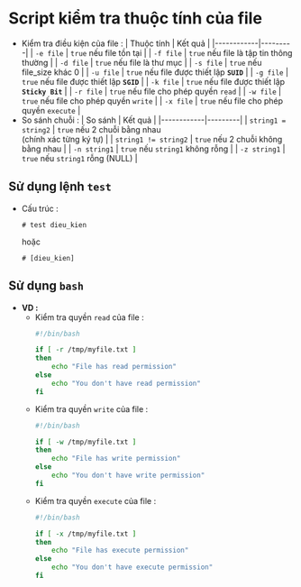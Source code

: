 # Script kiểm tra thuộc tính của file
- Kiểm tra điều kiện của file :
    | Thuộc tính | Kết quả |
    |------------|---------|
    | `-e file` | `true` nếu file tồn tại |
    | `-f file` | `true` nếu file là tập tin thông thường |
    | `-d file` | `true` nếu file là thư mục |
    | `-s file` | `true` nếu file_size khác 0 |
    | `-u file` | `true` nếu file được thiết lập **`SUID`** |
    | `-g file` | `true` nếu file được thiết lập **`SGID`** |
    | `-k file` | `true` nếu file được thiết lập **`Sticky Bit`** |
    | `-r file` | `true` nếu file cho phép quyền `read` |
    | `-w file` | `true` nếu file cho phép quyền `write` |
    | `-x file` | `true` nếu file cho phép quyền `execute` |
- So sánh chuỗi :
    | So sánh | Kết quả |
    |------------|---------|
    | `string1 = string2` | `true` nếu 2 chuỗi bằng nhau<br>(chính xác từng ký tự) |
    | `string1 != string2` | `true` nếu 2 chuỗi không bằng nhau |
    | `-n string1` | `true` nếu `string1` không rỗng |
    | `-z string1` | `true` nếu `string1` rỗng (NULL) |
## **Sử dụng lệnh `test`**
- Cấu trúc :
    ```
    # test dieu_kien
    ```
    hoặc 
    ```
    # [dieu_kien]
    ```
## **Sử dụng `bash`**
- **VD :**
    - Kiểm tra quyền `read` của file :
        ```bash
        #!/bin/bash
        
        if [ -r /tmp/myfile.txt ]
        then
            echo "File has read permission"
        else
            echo "You don't have read permission"
        fi
        ```
    - Kiểm tra quyền `write` của file :
        ```bash
        #!/bin/bash
        
        if [ -w /tmp/myfile.txt ]
        then
            echo "File has write permission"
        else
            echo "You don't have write permission"
        fi
        ```
    - Kiểm tra quyền `execute` của file :
        ```bash
        #!/bin/bash
        
        if [ -x /tmp/myfile.txt ]
        then
            echo "File has execute permission"
        else
            echo "You don't have execute permission"
        fi
        ```